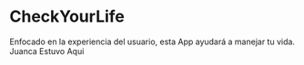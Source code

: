 # CheckYourLife

Enfocado en la experiencia del usuario, esta App ayudará a manejar tu vida.
Juanca Estuvo Aqui
